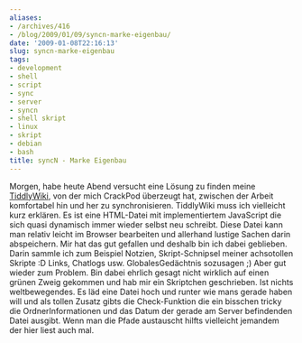 ```yaml
---
aliases:
- /archives/416
- /blog/2009/01/09/syncn-marke-eigenbau/
date: '2009-01-08T22:16:13'
slug: syncn-marke-eigenbau
tags:
- development
- shell
- script
- sync
- server
- syncn
- shell skript
- linux
- skript
- debian
- bash
title: syncN - Marke Eigenbau
---
```


Morgen, habe heute Abend versucht eine Lösung zu finden meine
[TiddlyWiki](http://tiddlywiki.org), von der mich CrackPod überzeugt hat,
zwischen der Arbeit komfortabel hin und her zu synchronisieren. TiddlyWiki
muss ich vielleicht kurz erklären. Es ist eine HTML-Datei mit
implementiertem JavaScript die sich quasi dynamisch immer wieder selbst neu
schreibt. Diese Datei kann man relativ leicht im Browser bearbeiten und
allerhand lustige Sachen darin abspeichern. Mir hat das gut gefallen und
deshalb bin ich dabei geblieben. Darin sammle ich zum Beispiel Notzien,
Skript-Schnipsel meiner achsotollen Skripte :D Links, Chatlogs usw.
GlobalesGedächtnis sozusagen ;) Aber gut wieder zum Problem. Bin dabei
ehrlich gesagt nicht wirklich auf einen grünen Zweig gekommen und hab mir
ein Skriptchen geschrieben. Ist nichts weltbewegendes. Es läd eine Datei
hoch und runter wie mans gerade haben will und als tollen Zusatz gibts die
Check-Funktion die ein bisschen tricky die OrdnerInformationen und das
Datum der gerade am Server befindenden Datei ausgibt. Wenn man die Pfade
austauscht hilfts vielleicht jemandem der hier liest auch mal.